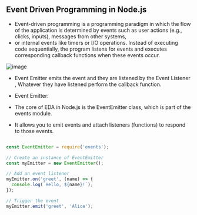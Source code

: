 ## Event Driven Programming in Node.js

- Event-driven programming is a programming paradigm in which the flow of the application is determined by events such as user actions (e.g., clicks, inputs), messages from other systems,
- or internal events like timers or I/O operations. Instead of executing code sequentially, the program listens for events and executes corresponding callback functions when these events occur.



![image](https://github.com/user-attachments/assets/9b7b527a-a74d-45bd-a130-3e5432c68dee)



- Event Emitter emits the event and they are listened by the Event Listener , Whatever they have listened perform the callback function.



 - Event Emitter:

- The core of EDA in Node.js is the EventEmitter class, which is part of the events module.
- It allows you to emit events and attach listeners (functions) to respond to those events.


```js

const EventEmitter = require('events');

// Create an instance of EventEmitter
const myEmitter = new EventEmitter();

// Add an event listener
myEmitter.on('greet', (name) => {
  console.log(`Hello, ${name}!`);
});

// Trigger the event
myEmitter.emit('greet', 'Alice');

```


